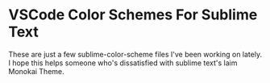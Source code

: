 # VSCode Color Schemes For Sublime Text

These are just a few sublime-color-scheme files I've been working on lately.
I hope this helps someone who's dissatisfied with sublime text's laim Monokai Theme.

